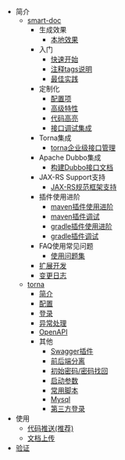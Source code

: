 * 简介
  * [smart-doc](pages/smart-doc/smart-doc.md)
    * 生成效果
      * [本地效果](pages/smart-doc/images/docsImages.md "本地效果")
    * 入门
      * [快速开始](pages/smart-doc/start/start.md "快速开始")
      * [注释tags说明](pages/smart-doc/start/javadoc.md "注释TAGS说明")
      * [最佳实践](pages/smart-doc/start/bestPrictice.md "最佳实践")
    * 定制化
      * [配置项](pages/smart-doc/diy/config.md "配置项")
      * [高级特性](pages/smart-doc/diy/advancedFeatures.md)
      * [代码高亮](pages/smart-doc/diy/highlight.md)
      * [接口调试集成](pages/smart-doc/diy/integrated.md)
    * Torna集成
      * [torna企业级接口管理](pages/smart-doc/torna/tornaIntegration.md "torna企业级接口管理")
    * Apache Dubbo集成
      * [构建Dubbo接口文档](pages/smart-doc/dubbo/dubbo.md "dubbo文档生成")
    * JAX-RS Support支持
      * [JAX-RS规范框架支持](pages/smart-doc/jaxrs/jaxrs.md "Jaxrs规范支持")
    * 插件使用进阶
      * [maven插件使用进阶](pages/smart-doc/plugins/maven_plugin.md "maven插件")
      * [maven插件调试](pages/smart-doc/plugins/maven_plugin_debug.md "maven插件调试")
      * [gradle插件使用进阶](pages/smart-doc/plugins/gradle_plugin.md "maven插件")
      * [gradle插件调试](pages/smart-doc/plugins/gradle_plugin_debug.md "maven插件调试")
    * FAQ使用常见问题
      * [使用问题集](pages/smart-doc/faq/faq.md)
    * [扩展开发](pages/smart-doc/expand/expand.md)
    * [变更日志](pages/smart-doc/changelog/changelog.md)
  * [torna](pages/torna/torna.md)
    * [简介](pages/torna/introduce/introduct.md)
    * [配置](pages/torna/config/config.md)
    * [登录](pages/torna/login/login.md)
    * [异常处理](pages/torna/exception/exception.md)
    * [OpenAPI](pages/torna/openapi/openapi.md)
    * 其他
      * [Swagger插件](pages/torna/other/swagger.md)
      * [前后端分离](pages/torna/other/split.md)
      * [初始密码/密码找回](pages/torna/other/password.md)
      * [启动参数](pages/torna/other/args.md)
      * [常用脚本](pages/torna/other/shell.md)
      * [Mysql](pages/torna/other/mysql.md)
      * [第三方登录](pages/torna/other/third-party-login.md)
* 使用
  * [代码推送(推荐)](quickstart-code.md)
  * [文档上传](quickstart-upload.md)
* [验证](verify.md)

